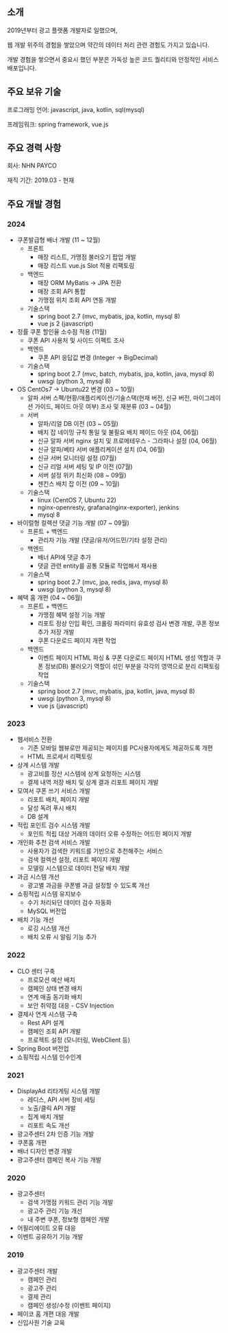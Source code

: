 ## 소개
2019년부터 광고 플랫폼 개발자로 일했으며,

웹 개발 위주의 경험을 쌓았으며 약간의 데이터 처리 관련 경험도 가지고 있습니다.

개발 경험을 쌓으면서 중요시 했던 부분은 가독성 높은 코드 퀄리티와 안정적인 서비스 배포입니다.
## 주요 보유 기술
프로그래밍 언어: javascript, java, kotlin, sql(mysql)

프레임워크: spring framework, vue.js
## 주요 경력 사항
회사: NHN PAYCO

재직 기간: 2019.03 - 현재
## 주요 개발 경험
### 2024
- 쿠폰발급형 배너 개발 (11 ~ 12월)
	- 프론트
		- 매장 리스트, 가맹점 불러오기 팝업 개발
		- 매장 리스트 vue.js Slot 적용 리팩토링
	- 백엔드
		- 매장 ORM MyBatis -> JPA 전환
		- 매장 조회 API 통합
		- 가맹점 위치 조회 API 연동 개발
	- 기술스택
		- spring boot 2.7 (mvc, mybatis, jpa, kotlin, mysql 8)
		- vue js 2 (javascript)
- 정률 쿠폰 할인율 소수점 적용 (11월)
	- 쿠폰 API 사용처 및 사이드 이펙트 조사
	- 백엔드
		- 쿠폰 API 응답값 변경 (Integer -> BigDecimal)
	- 기술스택
		- spring boot 2.7 (mvc, batch, mybatis, jpa, kotlin, java, mysql 8)
		- uwsgi (python 3, mysql 8)
- OS CentOs7 -> Ubuntu22 변경 (03 ~ 10월)
	- 알파 서버 스펙/현황/애플리케이션/기술스택(현재 버전, 신규 버전, 마이그레이션 가이드, 페이드 아웃 여부) 조사 및 재분류 (03 ~ 04월)
	- 서버
		- 알파/리얼 DB 이전 (03 ~ 05월)
		- 배치 잡 네이밍 규칙 통일 및 불필요 배치 페이드 아웃 (04, 06월)
		- 신규 알파 서버 nginx 설치 및 프로메테우스 - 그라파나 설정 (04, 06월)
		- 신규 알파/베타 서버 애플리케이션 설치 (04, 06월)
		- 신규 서버 모니터링 설정 (07월)
		- 신규 리얼 서버 세팅 및 IP 이전 (07월)
		- 서버 설정 위키 최신화 (08 ~ 09월)
		- 젠킨스 배치 잡 이전 (09 ~ 10월)
	- 기술스택
		- linux (CentOS 7, Ubuntu 22)
		- nginx-openresty, grafana(nginx-exporter), jenkins
		- mysql 8
- 바이럴형 컬렉션 댓글 기능 개발 (07 ~ 09월)
	- 프론트 + 백엔드
		- 관리자 기능 개발 (댓글/유저/어드민/기타 설정 관리)
	- 백엔드
		- 배너 API에 댓글 추가
		- 댓글 관련 entity를 공통 모듈로 작업해서 재사용
	- 기술스택
		- spring boot 2.7 (mvc, jpa, redis, java, mysql 8)
		- uwsgi (python 3, mysql 8)
- 혜택 홈 개편 (04 ~ 06월)
	- 프론트 + 백엔드
		- 가맹점 혜택 설정 기능 개발
		- 리포트 정상 인입 확인, 크롤링 파라미터 유효성 검사 변경 개발, 쿠폰 정보 추가 저장 개발
		- 쿠폰 다운로드 페이지 개편 작업
	- 백엔드
		- 이벤트 페이지 HTML 파싱 & 쿠폰 다운로드 페이지 HTML 생성 역할과 쿠폰 정보(DB) 불러오기 역할이 섞인 부분을 각각의 영역으로 분리 리팩토링 작업
	- 기술스택
		- spring boot 2.7 (mvc, mybatis, jpa, kotlin, java, mysql 8)
		- uwsgi (python 3, mysql 8)
		- vue js (javascript)
### 2023
- 웹서비스 전환
	- 기존 모바일 웹뷰로만 제공되는 페이지를 PC사용자에게도 제공하도록 개편
	- HTML 프로세서 리팩토링
- 상계 시스템 개발
	- 광고비를 정산 시스템에 상계 요청하는 시스템
	- 결제 내역 저장 배치 및 상계 결과 리포트 페이지 개발
- 모여서 쿠폰 쓰기 서비스 개발
	- 리포트 배치, 페이지 개발
	- 달성 독려 푸시 배치
	- DB 설계
- 적립 포인트 검수 시스템 개발
	- 포인트 적립 대상 거래의 데이터 오류 수정하는 어드민 페이지 개발
- 개인화 추천 검색 서비스 개발
	- 사용자가 검색한 키워드를 기반으로 추천해주는 서비스
	- 검색 컬렉션 설정, 리포트 페이지 개발
	- 모델링 시스템으로 데이터 전달 배치 개발
- 과금 시스템 개선
	- 광고별 과금을 쿠폰별 과금 설정할 수 있도록 개선
- 쇼핑적립 시스템 유지보수
	- 수기 처리되던 데이터 검수 자동화
	- MySQL 버전업
- 배치 기능 개선
	- 로깅 시스템 개선
	- 배치 오류 시 알림 기능 추가
### 2022
- CLO 센터 구축
	- 프로모션 예산 배치
	- 캠페인 상태 변경 배치
	- 연계 매출 동기화 배치
	- 보안 취약점 대응 - CSV Injection
- 결제사 연계 시스템 구축
	- Rest API 설계
	- 캠페인 조회 API 개발
	- 프로젝트 설정 (모니터링, WebClient 등)
- Spring Boot 버전업
- 쇼핑적립 시스템 인수인계
### 2021
- DisplayAd 리타게팅 시스템 개발
	- 레디스, API 서버 장비 세팅
	- 노출/클릭 API 개발
	- 집계 배치 개발
	- 리포트 속도 개선
- 광고주센터 2차 인증 기능 개발
- 쿠폰홈 개편
- 배너 디자인 변경 개발
- 광고주센터 캠페인 복사 기능 개발
### 2020
- 광고주센터
	- 검색 가맹점 키워드 관리 기능 개발
	- 광고주 관리 기능 개선
	- 내 주변 쿠폰, 정보형 캠페인 개발
- 어필리에이트 오류 대응
- 이벤트 공유하기 기능 개발
### 2019
- 광고주센터 개발
	- 캠페인 관리
	- 광고주 관리
	- 결제 관리
	- 캠페인 생성/수정 (이벤트 페이지)
- 페이코 홈 개편 대응 개발
- 신입사원 기술 교육

